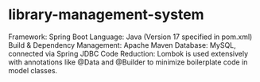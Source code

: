 # library-management-system
Framework: Spring Boot  Language: Java (Version 17 specified in pom.xml)  Build &amp; Dependency Management: Apache Maven  Database: MySQL, connected via Spring JDBC  Code Reduction: Lombok is used extensively with annotations like @Data and @Builder to minimize boilerplate code in model classes.
